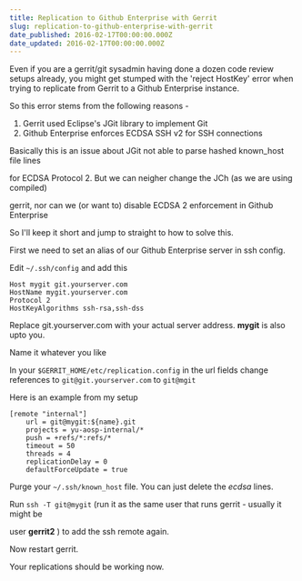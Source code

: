 ```yaml
---
title: Replication to Github Enterprise with Gerrit
slug: replication-to-github-enterprise-with-gerrit
date_published: 2016-02-17T00:00:00.000Z
date_updated: 2016-02-17T00:00:00.000Z
---
```


Even if you are a gerrit/git sysadmin having done a dozen code review setups already, you might get stumped with the 'reject HostKey' error when trying to replicate from Gerrit to a Github Enterprise instance.

So this error stems from the following reasons -

1. Gerrit used Eclipse's JGit library to implement Git
2. Github Enterprise enforces ECDSA SSH v2 for SSH connections

Basically this is an issue about JGit not able to parse hashed known_host file lines

for ECDSA Protocol 2. But we can neigher change the JCh (as we are using compiled)

gerrit, nor can we (or want to) disable ECDSA 2 enforcement in Github Enterprise

So I'll keep it short and jump to straight to how to solve this.

First we need to set an alias of our Github Enterprise server in ssh config.

Edit `~/.ssh/config` and add this

    Host mygit git.yourserver.com
    HostName mygit.yourserver.com
    Protocol 2
    HostKeyAlgorithms ssh-rsa,ssh-dss
    

Replace git.yourserver.com with your actual server address. **mygit** is also upto you.

Name it whatever you like

In your `$GERRIT_HOME/etc/replication.config` in the url fields change references to
`git@git.yourserver.com` to `git@mgit`

Here is an example from my setup

    [remote "internal"]
        url = git@mygit:${name}.git
        projects = yu-aosp-internal/*
        push = +refs/*:refs/*
        timeout = 50
        threads = 4
        replicationDelay = 0
        defaultForceUpdate = true
    

Purge your `~/.ssh/known_host` file. You can just delete the *ecdsa* lines.

Run `ssh -T git@mygit` (run it as the same user that runs gerrit - usually it might be

user **gerrit2** ) to add the ssh remote again.

Now restart gerrit.

Your replications should be working now.
